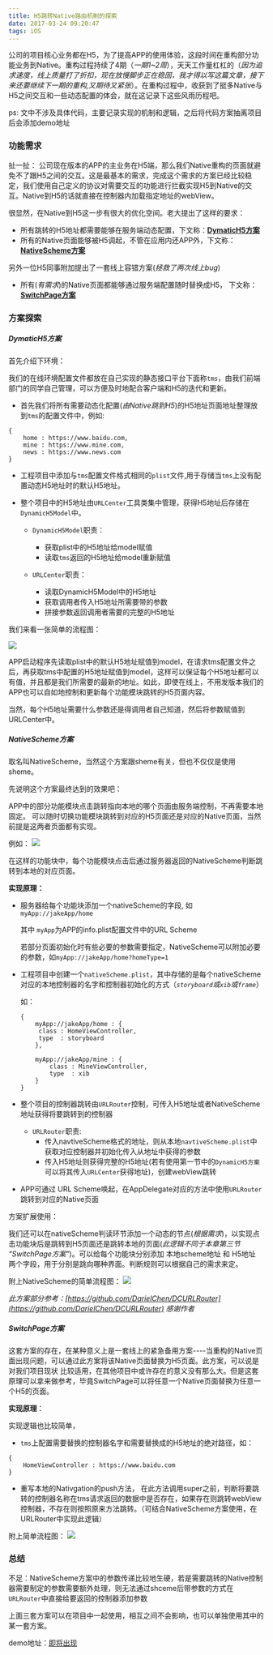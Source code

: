 ```yaml
---
title: H5跳转Native路由机制的探索
date: 2017-03-24 09:20:47
tags: iOS
---
```


公司的项目核心业务都在H5，为了提高APP的使用体验，这段时间在重构部分功能业务到Native。重构过程持续了4期（_一期1~2周_），天天工作量杠杠的（_因为追求速度，线上质量打了折扣，现在放慢脚步正在稳固，我才得以写这篇文章，接下来还要继续下一期的重构,又期待又紧张_）。在重构过程中，收获到了挺多Native与H5之间交互和一些动态配置的体会，就在这记录下这些风雨历程吧。

<!--more-->
ps: 文中不涉及具体代码，主要记录实现的机制和逻辑，之后将代码方案抽离项目后会添加demo地址

### 功能需求
扯一扯：
公司现在版本的APP的主业务在H5端，那么我们Native重构的页面就避免不了跟H5之间的交互。这是最基本的需求，完成这个需求的方案已经比较稳定，我们使用自己定义的协议对需要交互的功能进行拦截实现H5到Native的交互。Native到H5的话就直接在控制器内加载指定地址的webView。

很显然，在Native到H5这一步有很大的优化空间。老大提出了这样的要求：

*  所有跳转的H5地址都需要能够在服务端动态配置，下文称：[__DymaticH5方案__](#DymaticH5)
*  所有的Native页面能够被H5调起，不管在应用内还APP外，下文称：[__NativeScheme方案__](#NativeScheme)

另外一位H5同事附加提出了一套线上容错方案(_拯救了两次线上bug_)

* 所有(_有需求_)的Native页面都能够通过服务端配置随时替换成H5， 下文称：[__SwitchPage方案__](#SwitchPage)

### 方案探索

##### <span id = "DymaticH5">DymaticH5方案</span>
首先介绍下环境：

我们的在线环境配置文件都放在自己实现的静态接口平台下面称`tms`，由我们前端部门的同学自己管理，可以方便及时地配合客户端和H5的迭代和更新。

*  首先我们将所有需要动态化配置(_由Native跳到H5_)的H5地址页面地址整理放到`tms`的配置文件中，例如:

``` 
{
	home : https://www.baidu.com,
	mine : https://www.mine.com,
	news : https://www.news.com
}

```

* 工程项目中添加与`tms`配置文件格式相同的`plist`文件,用于存储当`tms`上没有配置动态H5地址时的默认H5地址。

* 整个项目中的H5地址由`URLCenter`工具类集中管理，获得H5地址后存储在`DynamicH5Model`中。
	*  `DynamicH5Model`职责：
		* 获取plist中的H5地址给model赋值
		* 读取`tms`返回的H5地址给model重新赋值 
		
	* `URLCenter`职责：
	 	* 读取DynamicH5Model中的H5地址
	 	* 获取调用者传入H5地址所需要带的参数
	 	* 拼接参数返回调用者需要的完整的H5地址
	 	
我们来看一张简单的流程图：	

![](http://ojam5z7vg.bkt.clouddn.com/coldreading/jpg/DynamicH5%E6%96%B9%E6%A1%88.png-blog)

APP启动程序先读取plist中的默认H5地址赋值到model，在请求tms配置文件之后，再获取tms中配置的H5地址赋值到model，这样可以保证每个H5地址都可以有值，并且都是我们所需要的最新的地址。如此，即使在线上，不用发版本我们的APP也可以自如地控制和更新每个功能模块跳转的H5页面内容。

当然，每个H5地址需要什么参数还是得调用者自己知道，然后将参数赋值到URLCenter中。

##### <span id = "NativeScheme">NativeScheme方案 </span>
取名叫NativeScheme，当然这个方案跟sheme有关，但也不仅仅是使用sheme。

先说明这个方案最终达到的效果吧：
	
APP中的部分功能模块点击跳转指向本地的哪个页面由服务端控制，不再需要本地固定。
可以随时切换功能模块跳转到对应的H5页面还是对应的Native页面，当然前提是这两者页面都有实现。

例如：
![](http://ojam5z7vg.bkt.clouddn.com/coldreading/jpg/hospitalFunctions.png-blog)

在这样的功能块中，每个功能模块点击后通过服务器返回的NativeScheme判断跳转到本地的对应页面。

__实现原理：__	

* 服务器给每个功能块添加一个nativeScheme的字段, 	如 `myApp://jakeApp/home` 

	其中	`myApp`为APP的info.plist配置文件中的URL Scheme

	 若部分页面初始化时有些必要的参数需要指定，NativeScheme可以附加必要的参数，如`myApp://jakeApp/home?homeType=1`
	 
* 工程项目中创建一个`nativeScheme.plist`，其中存储的是每个nativeScheme对应的本地控制器的名字和控制器初始化的方式（_`storyboard`或`xib`或`frame`_）

	如：
	
	```
	{
		myApp://jakeApp/home : {
		 class : HomeViewController,
		 type  : storyboard
		},
		
		myApp://jakeApp/mine : {
			class : MineViewController,
			type  : xib
		}
	}
	
	```

* 整个项目的控制器跳转由`URLRouter`控制，可传入H5地址或者NativeScheme地址获得将要跳转到的控制器
	* `URLRouter`职责:
		* 传入navtiveScheme格式的地址，则从本地`navtiveScheme.plist`中获取对应控制器并初始化传入从地址中获得的参数
		* 传入H5地址则获得完整的H5地址(若有使用第一节中的`DynamicH5方案`可以将其传入`URLCenter`获得地址)，创建webView跳转

* APP可通过 URL Scheme唤起，在AppDelegate对应的方法中使用`URLRouter`跳转到对应的Native页面

方案扩展使用：

我们还可以在nativeScheme判读环节添加一个动态的节点(_根据需求_)，以实现点击功能块后是跳转到H5页面还是跳转本地的页面(_此逻辑不同于本章第三节 “SwitchPage方案”_)。可以给每个功能块分别添加 本地scheme地址 和 H5地址 两个字段，用于分别是跳向哪种界面。判断规则可以根据自己的需求来定。

附上NativeScheme的简单流程图：
![](http://ojam5z7vg.bkt.clouddn.com/coldreading/jpg/NativeScheme.png-blog)


_此方案部分参考：[https://github.com/DarielChen/DCURLRouter](https://github.com/DarielChen/DCURLRouter) 感谢作者_

##### <span id = "SwitchPage">SwitchPage方案</span>
这套方案的存在，在某种意义上是一套线上的紧急备用方案----当重构的Native页面出现问题，可以通过此方案将该Native页面替换为H5页面。此方案，可以说是对我们项目现状
比较适用，在其他项目中或许存在的意义没有那么大。但是这套原理可以拿来做参考，毕竟SwitchPage可以将任意一个Native页面替换为任意一个H5的页面。

__实现原理__：

实现逻辑也比较简单，

 * `tms`上配置需要替换的控制器名字和需要替换成的H5地址的绝对路径，如： 

```
{
	HomeViewController : https://www.baidu.com
}
```

* 重写本地的Nativgation的push方法， 在此方法调用super之前，判断将要跳转的控制器名称在tms请求返回的数据中是否存在，如果存在则跳转webView控制器，不存在则按照原来方法跳转。（可结合NativeScheme方案使用，在URLRouter中实现此逻辑）

附上简单流程图：
![](http://ojam5z7vg.bkt.clouddn.com/coldreading/jpg/SwitchPage.png-blog)

### 总结
不足：NativeScheme方案中的参数传递比较地生硬，若是需要跳转的Native控制器需要制定的参数需要额外处理，则无法通过shceme后带参数的方式在`URLRouter`中直接给要返回的控制器添加参数


上面三套方案可以在项目中一起使用，相互之间不会影响，也可以单独使用其中的某一套方案。

demo地址：[即将出现]()